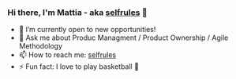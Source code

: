 ### Hi there, I'm Mattia - aka [selfrules] 👋


- 🔭 I’m currently open to new opportunities!
- 💬 Ask me about  Produc Managment / Product Ownership / Agile Methodology 
- 📫 How to reach me: [selfrules]
- ⚡ Fun fact: I love to play basketball 🏀



<br />
<br />

[selfrules]: https://www.selfrules.org/
